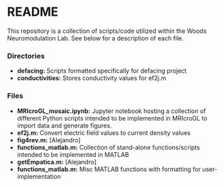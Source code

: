 # README
This repository is a collection of scripts/code utilized within the Woods Neuromodulation Lab. See below for a description of each file.

### Directories
* **defacing:** Scripts formatted specifically for defacing project 
* **conductivities:** Stores conductivity values for ef2j.m

### Files 
* **MRIcroGL_mosaic.ipynb:** Jupyter notebook hosting a collection of different Python scripts intended to be implemented in MRIcroGL to import data and generate figures. 
* **ef2j.m:** Convert electric field values to current density values
* **fig4rev.m:** \[Alejandro\]
* **functions_matlab.m:** Collection of stand-alone functions/scripts intended to be implemented in MATLAB
* **getEmpatica.m:** \[Alejandro\]
* **functions_matlab.m:** Misc MATLAB functions with formatting for user-implementation 
